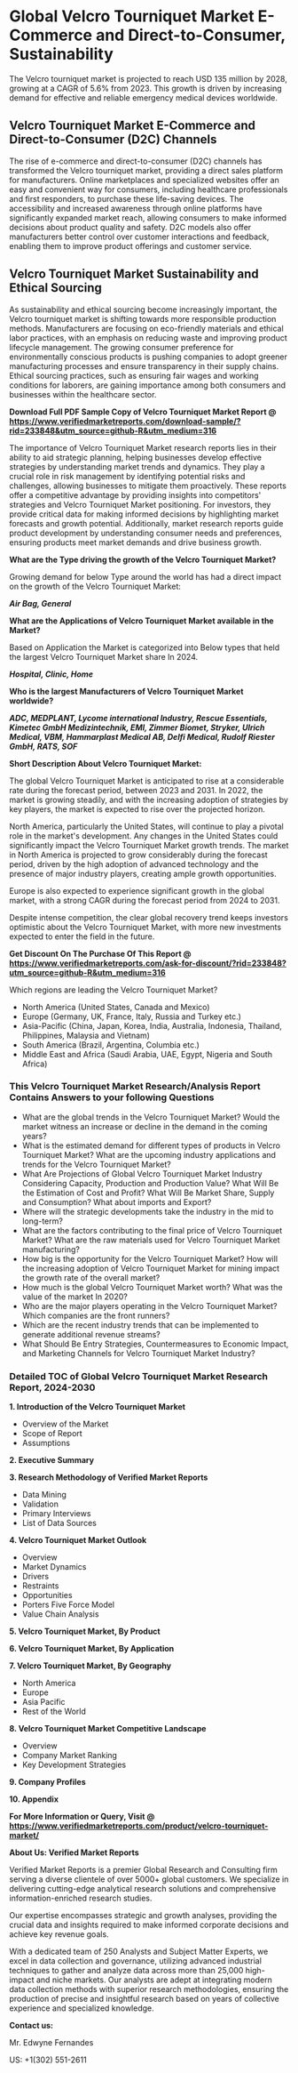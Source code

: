 <h1>Global Velcro Tourniquet Market E-Commerce and Direct-to-Consumer, Sustainability</h1><p class=""><p>The Velcro tourniquet market is projected to reach USD 135 million by 2028, growing at a CAGR of 5.6% from 2023. This growth is driven by increasing demand for effective and reliable emergency medical devices worldwide.</p><h2>Velcro Tourniquet Market E-Commerce and Direct-to-Consumer (D2C) Channels</h2><p>The rise of e-commerce and direct-to-consumer (D2C) channels has transformed the Velcro tourniquet market, providing a direct sales platform for manufacturers. Online marketplaces and specialized websites offer an easy and convenient way for consumers, including healthcare professionals and first responders, to purchase these life-saving devices. The accessibility and increased awareness through online platforms have significantly expanded market reach, allowing consumers to make informed decisions about product quality and safety. D2C models also offer manufacturers better control over customer interactions and feedback, enabling them to improve product offerings and customer service.</p><h2>Velcro Tourniquet Market Sustainability and Ethical Sourcing</h2><p>As sustainability and ethical sourcing become increasingly important, the Velcro tourniquet market is shifting towards more responsible production methods. Manufacturers are focusing on eco-friendly materials and ethical labor practices, with an emphasis on reducing waste and improving product lifecycle management. The growing consumer preference for environmentally conscious products is pushing companies to adopt greener manufacturing processes and ensure transparency in their supply chains. Ethical sourcing practices, such as ensuring fair wages and working conditions for laborers, are gaining importance among both consumers and businesses within the healthcare sector.</p></p><p class=""><strong>Download Full PDF Sample Copy of Velcro Tourniquet Market Report @ <a href="https://www.verifiedmarketreports.com/download-sample/?rid=233848&utm_source=github-R&utm_medium=316" target="_blank">https://www.verifiedmarketreports.com/download-sample/?rid=233848&utm_source=github-R&utm_medium=316</a></strong></p><p>The importance of&nbsp;Velcro Tourniquet Market research reports lies in their ability to aid strategic planning, helping businesses develop effective strategies by understanding market trends and dynamics. They play a crucial role in risk management by identifying potential risks and challenges, allowing businesses to mitigate them proactively. These reports offer a competitive advantage by providing insights into competitors' strategies and Velcro Tourniquet Market positioning. For investors, they provide critical data for making informed decisions by highlighting market forecasts and growth potential. Additionally, market research reports guide product development by understanding consumer needs and preferences, ensuring products meet market demands and drive business growth.</p><p><strong>What are the&nbsp;Type driving the growth of the Velcro Tourniquet Market?</strong></p><p id="" class="">Growing demand for below Type around the world has had a direct impact on the growth of the Velcro Tourniquet Market:</p><p class=""><em><strong>Air Bag, General</strong></em></p><p class=""><strong>What are the&nbsp;Applications&nbsp;of Velcro Tourniquet Market available in the Market?</strong></p><p id="" class="">Based on Application the Market is categorized into Below types that held the largest Velcro Tourniquet Market share In 2024.</p><p class=""><em><strong>Hospital, Clinic, Home</strong></em></p><p class=""><strong>Who is the largest Manufacturers of Velcro Tourniquet Market worldwide?</strong></p><p><em><strong>ADC, MEDPLANT, Lycome international Industry, Rescue Essentials, Kimetec GmbH Medizintechnik, EMI, Zimmer Biomet, Stryker, Ulrich Medical, VBM, Hammarplast Medical AB, Delfi Medical, Rudolf Riester GmbH, RATS, SOF</strong></em></p><p id="" class=""><strong>Short Description About Velcro Tourniquet Market:</strong></p><p>The global Velcro Tourniquet Market is anticipated to rise at a considerable rate during the forecast period, between 2023 and 2031. In 2022, the market is growing steadily, and with the increasing adoption of strategies by key players, the market is expected to rise over the projected horizon.</p><p>North America, particularly the United States, will continue to play a pivotal role in the market's development. Any changes in the United States could significantly impact the Velcro Tourniquet Market growth trends. The market in North America is projected to grow considerably during the forecast period, driven by the high adoption of advanced technology and the presence of major industry players, creating ample growth opportunities.</p><p>Europe is also expected to experience significant growth in the global market, with a strong CAGR during the forecast period from 2024 to 2031.</p><p>Despite intense competition, the clear global recovery trend keeps investors optimistic about the Velcro Tourniquet Market, with more new investments expected to enter the field in the future.</p><p id="" class=""><strong>Get Discount On The Purchase Of This Report @ <a href="https://www.verifiedmarketreports.com/ask-for-discount/?rid=233848?utm_source=github-R&utm_medium=316" target="_blank">https://www.verifiedmarketreports.com/ask-for-discount/?rid=233848?utm_source=github-R&utm_medium=316</a></strong></p><p class="">Which regions are leading the Velcro Tourniquet Market?</p><ul><li>North America (United States, Canada and Mexico)</li><li>Europe (Germany, UK, France, Italy, Russia and Turkey etc.)</li><li>Asia-Pacific (China, Japan, Korea, India, Australia, Indonesia, Thailand, Philippines, Malaysia and Vietnam)</li><li>South America (Brazil, Argentina, Columbia etc.)</li><li>Middle East and Africa (Saudi Arabia, UAE, Egypt, Nigeria and South Africa)</li></ul><h3 id="" class="">This Velcro Tourniquet Market Research/Analysis Report Contains Answers to your following Questions</h3><ul><li>What are the global trends in the Velcro Tourniquet Market? Would the market witness an increase or decline in the demand in the coming years?</li><li>What is the estimated demand for different types of products in Velcro Tourniquet Market? What are the upcoming industry applications and trends for the Velcro Tourniquet Market?</li><li>What Are Projections of Global Velcro Tourniquet Market Industry Considering Capacity, Production and Production Value? What Will Be the Estimation of Cost and Profit? What Will Be Market Share, Supply and Consumption? What about imports and Export?</li><li>Where will the strategic developments take the industry in the mid to long-term?</li><li>What are the factors contributing to the final price of Velcro Tourniquet Market? What are the raw materials used for Velcro Tourniquet Market manufacturing?</li><li>How big is the opportunity for the Velcro Tourniquet Market? How will the increasing adoption of Velcro Tourniquet Market for mining impact the growth rate of the overall market?</li><li>How much is the global Velcro Tourniquet Market worth? What was the value of the market In 2020?</li><li>Who are the major players operating in the Velcro Tourniquet Market? Which companies are the front runners?</li><li>Which are the recent industry trends that can be implemented to generate additional revenue streams?</li><li>What Should Be Entry Strategies, Countermeasures to Economic Impact, and Marketing Channels for Velcro Tourniquet Market Industry?</li></ul><h3 id="" class="">Detailed TOC of Global Velcro Tourniquet Market Research Report, 2024-2030</h3><p id="" class=""><strong>1. Introduction of the Velcro Tourniquet Market</strong></p><ul><li>Overview of the Market</li><li>Scope of Report</li><li>Assumptions</li></ul><p id="" class=""><strong>2. Executive Summary</strong></p><p id="" class=""><strong>3. Research Methodology of Verified Market Reports</strong></p><ul><li>Data Mining</li><li>Validation</li><li>Primary Interviews</li><li>List of Data Sources</li></ul><p id="" class=""><strong>4. Velcro Tourniquet Market Outlook</strong></p><ul><li>Overview</li><li>Market Dynamics</li><li>Drivers</li><li>Restraints</li><li>Opportunities</li><li>Porters Five Force Model</li><li>Value Chain Analysis</li></ul><p id="" class=""><strong>5. Velcro Tourniquet Market, By Product</strong></p><p id="" class=""><strong>6. Velcro Tourniquet Market, By Application</strong></p><p id="" class=""><strong>7. Velcro Tourniquet Market, By Geography</strong></p><ul><li>North America</li><li>Europe</li><li>Asia Pacific</li><li>Rest of the World</li></ul><p id="" class=""><strong>8. Velcro Tourniquet Market Competitive Landscape</strong></p><ul><li>Overview</li><li>Company Market Ranking</li><li>Key Development Strategies</li></ul><p id="" class=""><strong>9. Company Profiles</strong></p><p id="" class=""><strong>10. Appendix</strong></p><p id="" class=""><strong>For More Information or Query, Visit @ <a href="https://www.verifiedmarketreports.com/product/velcro-tourniquet-market/" target="_blank">https://www.verifiedmarketreports.com/product/velcro-tourniquet-market/</a></strong></p><p id="" class=""><strong>About Us: Verified Market Reports</strong></p><p id="" class="">Verified Market Reports is a premier Global Research and Consulting firm serving a diverse clientele of over 5000+ global customers. We specialize in delivering cutting-edge analytical research solutions and comprehensive information-enriched research studies.</p><p id="" class="">Our expertise encompasses strategic and growth analyses, providing the crucial data and insights required to make informed corporate decisions and achieve key revenue goals.</p><p id="" class="">With a dedicated team of 250 Analysts and Subject Matter Experts, we excel in data collection and governance, utilizing advanced industrial techniques to gather and analyze data across more than 25,000 high-impact and niche markets. Our analysts are adept at integrating modern data collection methods with superior research methodologies, ensuring the production of precise and insightful research based on years of collective experience and specialized knowledge.</p><p id="" class=""><strong>Contact us:</strong></p><p id="" class="">Mr. Edwyne Fernandes</p><p id="" class="">US: +1(302) 551-2611</p>